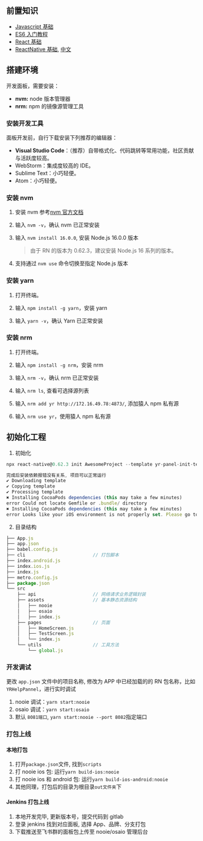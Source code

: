 ## 前置知识

-   [Javascript 基础](https://developer.mozilla.org/zh-CN/docs/Learn/Getting_started_with_the_web/JavaScript_basics)
-   [ES6 入门教程](https://es6.ruanyifeng.com/)
-   [React 基础](https://react.dev/)
-   [ReactNative 基础](https://reactnative-archive-august-2023.netlify.app/docs/0.62/getting-started), [中文](https://reactnative.cn/)

## 搭建环境

开发面板，需要安装：

-   **nvm:** node 版本管理器
-   **nrm:** npm 的镜像源管理工具

### 安装开发工具

面板开发前，自行下载安装下列推荐的编辑器：

-   **Visual Studio Code**：（推荐）自带格式化、代码跳转等常用功能，社区贡献与活跃度较高。
-   WebStorm：集成度较高的 IDE。
-   Sublime Text：小巧轻便。
-   Atom：小巧轻便。

### 安装 nvm

1. 安装 nvm 参考[nvm 官方文档](https://github.com/nvm-sh/nvm?tab=readme-ov-file#installing-and-updating)

2. 输入 `nvm -v`，确认 nvm 已正常安装

3. 输入 `nvm install 16.0.0`, 安装 Node.js 16.0.0 版本

    > 由于 RN 的版本为 0.62.3，建议安装 Node.js 16 系列的版本。

4. 支持通过 `nvm use` 命令切换至指定 Node.js 版本

### 安装 yarn

1. 打开终端。

2. 输入 `npm install -g yarn`，安装 yarn

3. 输入 `yarn -v`，确认 Yarn 已正常安装

### 安装 nrm

1. 打开终端。

2. 输入 `npm install -g nrm`，安装 nrm

3. 输入 `nrm -v`，确认 nrm 已正常安装

4. 输入 `nrm ls`, 查看可选择源列表

5. 输入 `nrm add yr http://172.16.49.78:4873/`, 添加猿人 npm 私有源

6. 输入 `nrm use yr`，使用猿人 npm 私有源

## 初始化工程

1. 初始化

```js
npx react-native@0.62.3 init AwesomeProject --template yr-panel-init-template

完成后安装依赖报错没有关系, 项目可以正常运行
✔ Downloading template
✔ Copying template
✔ Processing template
✖ Installing CocoaPods dependencies (this may take a few minutes)
error Could not locate Gemfile or .bundle/ directory
✖ Installing CocoaPods dependencies (this may take a few minutes)
error Looks like your iOS environment is not properly set. Please go to https://reactnative.dev/docs/environment-setup?os=macos&platform=android and follow the React Native CLI QuickStart guide for macOS and iOS.
```

2. 目录结构

```js
├── App.js
├── app.json
├── babel.config.js
├── cli                         // 打包脚本
├── index.android.js
├── index.ios.js
├── index.js
├── metro.config.js
├── package.json
└── src
    ├── api                     // 网络请求业务逻辑封装
    ├── assets                  // 基本静态资源结构
    │   ├── nooie
    │   ├── osaio
    │   ├── index.js
    ├── pages                   // 页面
    │   ├── HomeScreen.js
    │   ├── TestScreen.js
    │   └── index.js
    └── utils                   // 工具方法
        └── global.js
```

### 开发调试

更改 `app.json` 文件中的项目名称, 修改为 APP 中已经加载的的 RN 包名称，比如 `YRHelpPannel`，进行实时调试

1. nooie 调试：`yarn start:nooie`
2. osaio 调试：`yarn start:osaio`
3. 默认 `8081端口`, `yarn start:nooie --port 8082`指定端口

### 打包上线

#### 本地打包

1. 打开`package.json`文件, 找到`scripts`
2. 打 nooie ios 包: 运行`yarn build-ios:nooie`
3. 打 nooie ios 和 android 包: 运行`yarn build-ios-android:nooie`
4. 其他同理，打包后的目录为根目录`out文件夹`下

#### Jenkins 打包上线

1. 本地开发完毕, 更新版本号，提交代码到 gitlab
2. 登录 jenkins 找到对应面板, 选择 App、品牌、分支打包
3. 下载推送至飞书群的面板包上传至 nooie/osaio 管理后台
